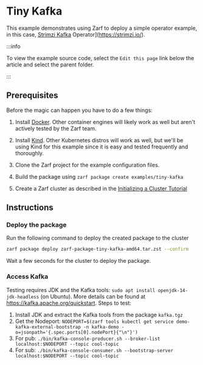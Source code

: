 # Tiny Kafka

This example demonstrates using Zarf to deploy a simple operator example, in this case, [Strimzi Kafka](https://strimzi.io/) Operator](https://strimzi.io/).

:::info

To view the example source code, select the `Edit this page` link below the article and select the parent folder.

:::

## Prerequisites

Before the magic can happen you have to do a few things:

1. Install [Docker](https://docs.docker.com/get-docker/). Other container engines will likely work as well but aren't actively tested by the Zarf team.

1. Install [Kind](https://github.com/kubernetes-sigs/kind). Other Kubernetes distros will work as well, but we'll be using Kind for this example since it is easy and tested frequently and thoroughly.

1. Clone the Zarf project for the example configuration files.

1. Build the package using `zarf package create examples/tiny-kafka`

1. Create a Zarf cluster as described in the [Initializing a Cluster Tutorial](../../docs/5-zarf-tutorials/1-initializing-a-k8s-cluster.md/)

## Instructions

### Deploy the package

Run the following command to deploy the created package to the cluster

``` bash
zarf package deploy zarf-package-tiny-kafka-amd64.tar.zst --confirm
```

Wait a few seconds for the cluster to deploy the package.

### Access Kafka

Testing requires JDK and the Kafka tools: `sudo apt install openjdk-14-jdk-headless` (on Ubuntu). More details can be found at <https://kafka.apache.org/quickstart>. Steps to test:

1. Install JDK and extract the Kafka tools from the package `kafka.tgz`
2. Get the Nodeport: `NODEPORT=$(zarf tools kubectl get service demo-kafka-external-bootstrap -n kafka-demo -o=jsonpath='{.spec.ports[0].nodePort}{"\n"}')`
3. For pub: `./bin/kafka-console-producer.sh --broker-list localhost:$NODEPORT --topic cool-topic`
4. For sub: `./bin/kafka-console-consumer.sh --bootstrap-server localhost:$NODEPORT --topic cool-topic`
